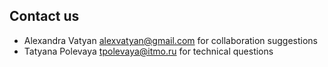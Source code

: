 ## Contact us

* Alexandra Vatyan alexvatyan@gmail.com for collaboration suggestions
* Tatyana Polevaya tpolevaya@itmo.ru for technical questions